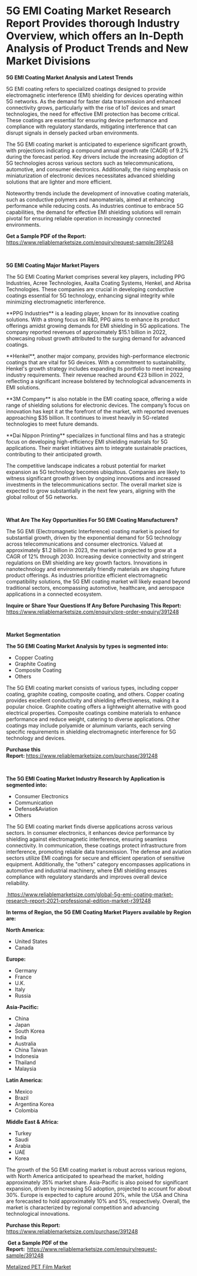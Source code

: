 <p><h1>5G EMI Coating Market Research Report Provides thorough Industry Overview, which offers an In-Depth Analysis of Product Trends and New Market Divisions</h1></p><p><strong>5G EMI Coating Market Analysis and Latest Trends</strong></p>
<p><p>5G EMI coating refers to specialized coatings designed to provide electromagnetic interference (EMI) shielding for devices operating within 5G networks. As the demand for faster data transmission and enhanced connectivity grows, particularly with the rise of IoT devices and smart technologies, the need for effective EMI protection has become critical. These coatings are essential for ensuring device performance and compliance with regulatory standards, mitigating interference that can disrupt signals in densely packed urban environments.</p><p>The 5G EMI coating market is anticipated to experience significant growth, with projections indicating a compound annual growth rate (CAGR) of 9.2% during the forecast period. Key drivers include the increasing adoption of 5G technologies across various sectors such as telecommunications, automotive, and consumer electronics. Additionally, the rising emphasis on miniaturization of electronic devices necessitates advanced shielding solutions that are lighter and more efficient.</p><p>Noteworthy trends include the development of innovative coating materials, such as conductive polymers and nanomaterials, aimed at enhancing performance while reducing costs. As industries continue to embrace 5G capabilities, the demand for effective EMI shielding solutions will remain pivotal for ensuring reliable operation in increasingly connected environments.</p></p>
<p><strong>Get a Sample PDF of the Report:&nbsp;</strong> <a href="https://www.reliablemarketsize.com/enquiry/request-sample/391248?utm_campaign=3563&utm_medium=2&utm_source=Github&utm_content=ia&utm_term=29032025&utm_id=5g-emi-coating">https://www.reliablemarketsize.com/enquiry/request-sample/391248</a></p>
<p>&nbsp;</p>
<p><strong>5G EMI Coating Major Market Players</strong></p>
<p><p>The 5G EMI Coating Market comprises several key players, including PPG Industries, Acree Technologies, Axalta Coating Systems, Henkel, and Abrisa Technologies. These companies are crucial in developing conductive coatings essential for 5G technology, enhancing signal integrity while minimizing electromagnetic interference.</p><p>**PPG Industries** is a leading player, known for its innovative coating solutions. With a strong focus on R&D, PPG aims to enhance its product offerings amidst growing demands for EMI shielding in 5G applications. The company reported revenues of approximately $15.1 billion in 2022, showcasing robust growth attributed to the surging demand for advanced coatings.</p><p>**Henkel**, another major company, provides high-performance electronic coatings that are vital for 5G devices. With a commitment to sustainability, Henkel's growth strategy includes expanding its portfolio to meet increasing industry requirements. Their revenue reached around €23 billion in 2022, reflecting a significant increase bolstered by technological advancements in EMI solutions.</p><p>**3M Company** is also notable in the EMI coating space, offering a wide range of shielding solutions for electronic devices. The company’s focus on innovation has kept it at the forefront of the market, with reported revenues approaching $35 billion. It continues to invest heavily in 5G-related technologies to meet future demands.</p><p>**Dai Nippon Printing** specializes in functional films and has a strategic focus on developing high-efficiency EMI shielding materials for 5G applications. Their market initiatives aim to integrate sustainable practices, contributing to their anticipated growth.</p><p>The competitive landscape indicates a robust potential for market expansion as 5G technology becomes ubiquitous. Companies are likely to witness significant growth driven by ongoing innovations and increased investments in the telecommunications sector. The overall market size is expected to grow substantially in the next few years, aligning with the global rollout of 5G networks.</p></p>
<p>&nbsp;</p>
<p><strong>What Are The Key Opportunities For 5G EMI Coating Manufacturers?</strong></p>
<p><p>The 5G EMI (Electromagnetic Interference) coating market is poised for substantial growth, driven by the exponential demand for 5G technology across telecommunications and consumer electronics. Valued at approximately $1.2 billion in 2023, the market is projected to grow at a CAGR of 12% through 2030. Increasing device connectivity and stringent regulations on EMI shielding are key growth factors. Innovations in nanotechnology and environmentally friendly materials are shaping future product offerings. As industries prioritize efficient electromagnetic compatibility solutions, the 5G EMI coating market will likely expand beyond traditional sectors, encompassing automotive, healthcare, and aerospace applications in a connected ecosystem.</p></p>
<p><strong>Inquire or Share Your Questions If Any Before Purchasing This Report:</strong> <a href="https://www.reliablemarketsize.com/enquiry/pre-order-enquiry/391248?utm_campaign=3563&utm_medium=2&utm_source=Github&utm_content=ia&utm_term=29032025&utm_id=5g-emi-coating">https://www.reliablemarketsize.com/enquiry/pre-order-enquiry/391248</a></p>
<p>&nbsp;</p>
<p><strong>Market Segmentation</strong></p>
<p><strong>The 5G EMI Coating Market Analysis by types is segmented into:</strong></p>
<p><ul><li>Copper Coating</li><li>Graphite Coating</li><li>Composite Coating</li><li>Others</li></ul></p>
<p><p>The 5G EMI coating market consists of various types, including copper coating, graphite coating, composite coating, and others. Copper coating provides excellent conductivity and shielding effectiveness, making it a popular choice. Graphite coating offers a lightweight alternative with good electrical properties. Composite coatings combine materials to enhance performance and reduce weight, catering to diverse applications. Other coatings may include polyamide or aluminum variants, each serving specific requirements in shielding electromagnetic interference for 5G technology and devices.</p></p>
<p><strong>Purchase this Report:&nbsp;</strong><a href="https://www.reliablemarketsize.com/purchase/391248?utm_campaign=3563&utm_medium=2&utm_source=Github&utm_content=ia&utm_term=29032025&utm_id=5g-emi-coating">https://www.reliablemarketsize.com/purchase/391248</a></p>
<p>&nbsp;</p>
<p><strong>The 5G EMI Coating Market Industry Research by Application is segmented into:</strong></p>
<p><ul><li>Consumer Electronics</li><li>Communication</li><li>Defense&Aviation</li><li>Others</li></ul></p>
<p><p>The 5G EMI coating market finds diverse applications across various sectors. In consumer electronics, it enhances device performance by shielding against electromagnetic interference, ensuring seamless connectivity. In communication, these coatings protect infrastructure from interference, promoting reliable data transmission. The defense and aviation sectors utilize EMI coatings for secure and efficient operation of sensitive equipment. Additionally, the "others" category encompasses applications in automotive and industrial machinery, where EMI shielding ensures compliance with regulatory standards and improves overall device reliability.</p></p>
<p><a href="https://www.reliablemarketsize.com/global-5g-emi-coating-market-research-report-2021-professional-edition-market-r391248?utm_campaign=3563&utm_medium=2&utm_source=Github&utm_content=ia&utm_term=29032025&utm_id=5g-emi-coating">&nbsp;https://www.reliablemarketsize.com/global-5g-emi-coating-market-research-report-2021-professional-edition-market-r391248</a></p>
<p><strong>In terms of Region, the 5G EMI Coating Market Players available by Region are:</strong></p>
<p>
    <p> <strong> North America: </strong>
        <ul>
            <li>United States</li>
            <li>Canada</li>
        </ul>
        </p> 
    <p> <strong> Europe: </strong>
        <ul>
            <li>Germany</li>
            <li>France</li>
            <li>U.K.</li>
            <li>Italy</li>
            <li>Russia</li>
        </ul>
        </p> 
    <p> <strong> Asia-Pacific: </strong>
        <ul>
            <li>China</li>
            <li>Japan</li>
            <li>South Korea</li>
            <li>India</li>
            <li>Australia</li>
            <li>China Taiwan</li>
            <li>Indonesia</li>
            <li>Thailand</li>
            <li>Malaysia</li>
        </ul>
        </p> 
    <p> <strong> Latin America: </strong>
        <ul>
            <li>Mexico</li>
            <li>Brazil</li>
            <li>Argentina Korea</li>
            <li>Colombia</li>
        </ul>
        </p> 
    <p> <strong> Middle East & Africa: </strong>
        <ul>
            <li>Turkey</li>
            <li>Saudi</li>
            <li>Arabia</li>
            <li>UAE</li>
            <li>Korea</li>
        </ul>
    </p>
    </p>
<p><p>The growth of the 5G EMI coating market is robust across various regions, with North America anticipated to spearhead the market, holding approximately 35% market share. Asia-Pacific is also poised for significant expansion, driven by increasing 5G adoption, projected to account for about 30%. Europe is expected to capture around 20%, while the USA and China are forecasted to hold approximately 10% and 5%, respectively. Overall, the market is characterized by regional competition and advancing technological innovations.</p></p>
<p><strong>Purchase this Report: </strong><a href="https://www.reliablemarketsize.com/purchase/391248?utm_campaign=3563&utm_medium=2&utm_source=Github&utm_content=ia&utm_term=29032025&utm_id=5g-emi-coating">https://www.reliablemarketsize.com/purchase/391248</a></p>
<p>&nbsp;<strong>Get a Sample PDF of the Report:&nbsp;&nbsp;</strong><a href="https://www.reliablemarketsize.com/enquiry/request-sample/391248?utm_campaign=3563&utm_medium=2&utm_source=Github&utm_content=ia&utm_term=29032025&utm_id=5g-emi-coating">https://www.reliablemarketsize.com/enquiry/request-sample/391248</a></p>
<p><strong></strong></p>
<p><p><a href="https://github.com/dayaanapis5/Market-Research-Report-List-1/blob/main/metalized-pet-film-market.md?utm_campaign=3563&utm_medium=2&utm_source=Github&utm_content=ia&utm_term=29032025&utm_id=5g-emi-coating">Metalized PET Film Market</a></p></p>